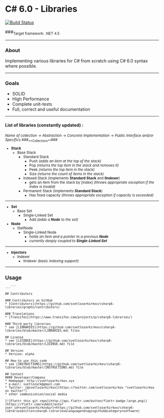 C# 6.0 - Libraries
======

[![Build Status](https://travis-ci.org/svetlozarkirkov/csharp6-libraries.svg?branch=master)](https://travis-ci.org/svetlozarkirkov/csharp6-libraries)

###<sub>Target framework: .NET 4.5</sub>


---
### **About**
Implementing various libraries for C# from scratch using C# 6.0 syntax where possible.

---
### **Goals**
- SOLID
- High Performance
- Complete unit-tests
- Full, correct and useful documentation


----------
<h4>List of libraries (constantly updated) :</h4>
<sub><em>Name of collection -> Abstraction -> Concrete Implementation -> Public Interface and/or Specifics</em>
###<sub>**Collections**</sub>###

 - **Stack**
	 - Base Stack
		 - Standard Stack
			 - Push <em>(adds an item at the top of the stack)</em>
			 - Pop <em>(returns the top item in the stack  and removes it)</em>
			 - Peek <em>(returns the top item in the stack)</em>
			 - Size <em>(returns the count of items in the stack)</em>
		 - Indexed Stack (implements **Standard Stack** and **IIndexer**)
			 - gets an item from the stack by [index] <em>(throws appropriate exception if the index is invalid)</em>
		 - Permanent Stack (implements **Standard Stack**)
			 - Has fixed capacity <em>(throws appropriate exception if capacity is exceeded)</em>


---


 - **Set**
	 - Base Set
		 - Single-Linked Set 
			 - Add <em>(adds a **Node** to the set)</em>
 - **Node**
	 - ISetNode
		 - Single-Linked Node
			 - <em>holds an item and a pointer to a previous **Node**</em>
			 -  <em>currently deeply coupled to **Single-Linked Set**</em>


---


 - **Injectors**
	 - Indexer
		 - IIndexer <em>(basic indexing support)</em>

----------

<!--## Download
* [Version 0.2](https://github.com/svetlozarkirkov/csharp6-libraries/archive/master.zip)
* Other Versions-->

## Usage
```$ git clone https://github.com/svetlozarkirkov/csharp6-libraries.git
...```

## Contributors

### Contributors on GitHub
* [Contributors](https://github.com/svetlozarkirkov/csharp6-libraries/graphs/contributors)

### Translations
* [Transifex](https://www.transifex.com/projects/p/csharp6-libraries/)

### Third party libraries
* see [LIBRARIES](https://github.com/svetlozarkirkov/csharp6-libraries/blob/master/LIBRARIES.md) files

## License 
* see [LICENSE](https://github.com/svetlozarkirkov/csharp6-libraries/blob/master/LICENSE.md) file

## Version 
* Version: alpha

## How-to use this code
* see [INSTRUCTIONS](https://github.com/svetlozarkirkov/csharp6-libraries/blob/master/INSTRUCTIONS.md) file

## Contact
#### Developer/Company
* Homepage: http://svetlozarkirkov.xyz
* e-mail: svetlozark@gmail.com
* Twitter: [@svetlozarkirkov](https://twitter.com/svetlozarkirkov "svetlozarkirkov on twitter")
* other communication/social media

[![Flattr this git repo](http://api.flattr.com/button/flattr-badge-large.png)](https://flattr.com/submit/auto?user_id=svetlozarkirkov&url=https://github.com/svetlozarkirkov/csharp6-libraries&title=csharp6-libraries&language=&tags=github&category=software)